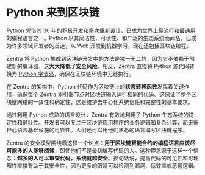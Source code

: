 # Python 来到区块链

Python 凭借其 30 年的积极开发和多次重新设计，已成为世界上最流行和最通用的编程语言之一。Python 以其简洁性、可读性、和广泛的生态系统而闻名，已成为许多领域开发者的首选，从 Web 开发到机器学习，现在还包括区块链编程。

Zentra 将 Python 集成到区块链开发中的方法是独一无二的，因为它不依赖于创建新的编译器，这**大大降低了安全风险**。相反，Zentra 直接将 Python 源代码转换为 [Python 字节码](https://docs.python.org/3.10/library/dis.html)，确保在区块链环境中无缝执行。

在 Zentra 的架构中，Python 代码作为区块链上的**状态转移函数**发挥着关键作用，确保每个 Zentra 索引器节点对区块链输入运行相同的代码。这保证了整个区块链网络的一致性和确定性，这是维护去中心化系统信任和完整性的基本要求。

通过利用 Python 成熟的语言设计，Zentra 有效地利用了 Python 生态系统的稳定性和健壮性。开发者可以专注于区块链应用程序的业务逻辑和复杂计算，而无需担心语言基础设施的可靠性。人们还可以用他们熟悉的语言编写区块链程序。

Zentra 的安全模型围绕着这样一个论点：**用于区块链智能合约的编程语言应该尽可能多的人能够阅读**，即使他们不是最初编写代码的人。这种理念源于这样一个信念：**越多的人可以审查代码，系统就越安全**。换句话说，提高代码的可见性和可理解性直接有助于其安全性，因为更多的眼睛可以检测到漏洞、低效率或恶意逻辑。
